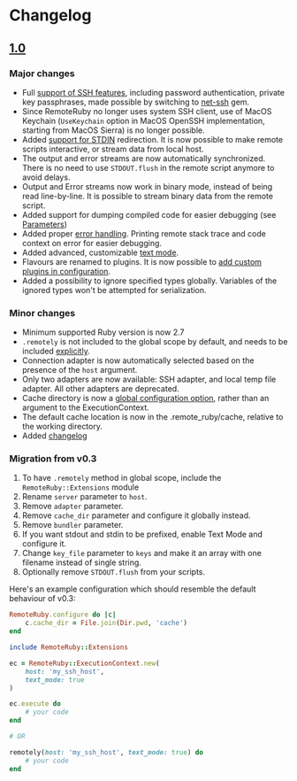# Changelog

## [1.0](https://github.com/Nu-hin/remote_ruby/releases/tag/v1.0)

### Major changes

* Full [support of SSH features](README.md#ssh-parameters), including password authentication, private key passphrases, made possible by switching to [net-ssh](https://github.com/net-ssh/net-ssh) gem.
* Since RemoteRuby no longer uses system SSH client, use of MacOS Keychain (`UseKeychain` option in MacOS OpenSSH implementation, starting from MacOS Sierra) is no longer possible.
* Added [support for STDIN](README.md#input) redirection. It is now possible to make remote scripts interactive, or stream data from local host.
* The output and error streams are now automatically synchronized. There is no need to use `STDOUT.flush` in the remote script anymore to avoid delays.
* Output and Error streams now work in binary mode, instead of being read line-by-line. It is possible to stream binary data from the remote script.
* Added support for dumping compiled code for easier debugging (see [Parameters](README.md#parameters))
* Added proper [error handling](README.md#error-handling). Printing remote stack trace and code context on error for easier debugging.
* Added advanced, customizable [text mode](README.md#text-mode).
* Flavours are renamed to plugins. It is now possible to [add custom plugins in configuration](README.md#plugins).
* Added a possibility to ignore specified types globally. Variables of the ignored types won't be attempted for serialization.

### Minor changes

* Minimum supported Ruby version is now 2.7
* `.remotely` is not included to the global scope by default, and needs to be included [explicitly](README.md#basic-usage).
* Connection adapter is now automatically selected based on the presence of the `host` argument.
* Only two adapters are now available: SSH adapter, and local temp file adapter. All other adapters are deprecated.
* Cache directory is now a [global configuration option](README.md#configuration), rather than an argument to the ExecutionContext.
* The default cache location is now in the .remote_ruby/cache, relative to the working directory.
* Added [changelog](#CHANGELOG.md)

### Migration from v0.3

1. To have `.remotely` method in global scope, include the `RemoteRuby::Extensions` module
2. Rename `server` parameter to `host`.
3. Remove `adapter` parameter.
4. Remove `cache_dir` parameter and configure it globally instead.
5. Remove `bundler` parameter.
6. If you want stdout and stdin to be prefixed, enable Text Mode and configure it.
7. Change `key_file` parameter to `keys` and make it an array with one filename instead of single string.
8. Optionally remove `STDOUT.flush` from your scripts.

Here's an example configuration which should resemble the default behaviour of v0.3:

```ruby
RemoteRuby.configure do |c|
    c.cache_dir = File.join(Dir.pwd, 'cache')
end

include RemoteRuby::Extensions

ec = RemoteRuby::ExecutionContext.new(
    host: 'my_ssh_host',
    text_mode: true
)

ec.execute do
    # your code
end

# OR

remotely(host: 'my_ssh_host', text_mode: true) do
    # your code
end

```
